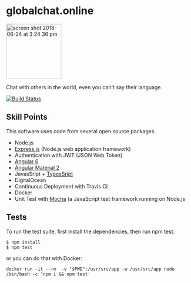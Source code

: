 # globalchat.online

<img width="150" alt="screen shot 2018-06-24 at 3 24 36 pm" src="https://user-images.githubusercontent.com/5343215/41824682-219289e0-77da-11e8-86a1-9d8be23a903c.png">

Chat with others in the world, even you can't say their language.

[![Build Status](https://travis-ci.com/backslash112/globalchat-expressjs.svg?token=tyH6w5XwPvDhsxMVozmy&branch=master)](https://travis-ci.com/backslash112/globalchat-expressjs)

##  Skill Points
This software uses code from several open source packages.

- Node.js
- [Express.js](https://github.com/expressjs/express/) (Node.js web application framework)
- Authentication with JWT (JSON Web Token)
- [Angular 6](https://github.com/angular/angular)
- [Angular Material 2](https://github.com/angular/material2)
- JavasSript + [TypesSript](https://github.com/Microsoft/TypeScript)
- DigitalOcean
- Continuous Deployment with Travis CI
- Docker
- Unit Test with [Mocha](https://github.com/mochajs/mocha) (a JavaScript test framework running on Node.js 

## Tests
To run the test suite, first install the dependencies, then run npm test:
```
$ npm install
$ npm test
```
or you can do that with Docker:
```
docker run -it --rm  -v "$PWD":/usr/src/app -w /usr/src/app node /bin/bash -c 'npm i && npm test'
```